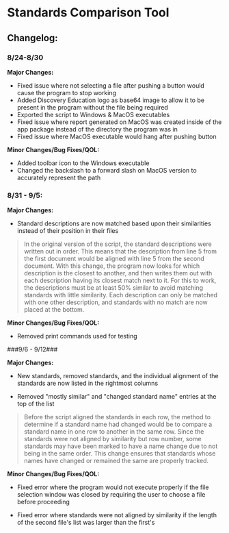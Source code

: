 # Standards Comparison Tool


## Changelog:

### 8/24-8/30 

**Major Changes:**

- Fixed issue where not selecting a file after pushing a button would cause the program to stop working
- Added Discovery Education logo as base64 image to allow it to be present in the program without the file being required
- Exported the script to Windows & MacOS executables
- Fixed issue where report generated on MacOS was created inside of the app package instead of the directory the program was in
- Fixed issue where MacOS executable would hang after pushing button

**Minor Changes/Bug Fixes/QOL:**

- Added toolbar icon to the Windows executable
- Changed the backslash to a forward slash on MacOS version to accurately represent the path

### 8/31 - 9/5:

**Major Changes:**

- Standard descriptions are now matched based upon their similarities instead of their position in their files

> In the original version of the script, the standard descriptions were written out in order. This means that the description from line 5 from the first document would be aligned with line 5 from the second document. With this change, the program now looks for which description is the closest to another, and then writes them out with each description having its closest match next to it. For this to work, the descriptions must be at least 50% similar to avoid matching standards with little similarity. Each description can only be matched with one other description, and standards with no match are now placed at the bottom.


**Minor Changes/Bug Fixes/QOL:**

- Removed print commands used for testing

###9/6 - 9/12###

**Major Changes:**

- New standards, removed standards, and the individual alignment of the standards are now listed in the rightmost columns

- Removed "mostly similar" and "changed standard name" entries at the top of the list

> Before the script aligned the standards in each row, the method to determine if a standard name had changed would be to compare a standard name in one row to another in the same row. Since the standards were not aligned by similarity but row number, some standards may have been marked to have a name change due to not being in the same order. This change ensures that standards whose names have changed or remained the same are properly tracked.

**Minor Changes/Bug Fixes/QOL:**

- Fixed error where the program would not execute properly if the file selection window was closed by requiring the user to choose a file before proceeding

- Fixed error where standards were not aligned by similarity if the length of the second file's list was larger than the first's


